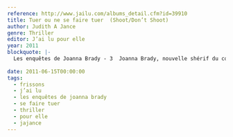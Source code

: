 ```yaml
---
reference: http://www.jailu.com/albums_detail.cfm?id=39910
title: Tuer ou ne se faire tuer  (Shoot/Don’t Shoot)
author: Judith A Jance
genre: Thriller
editor: J’ai lu pour elle
year: 2011
blockquote: |-
  Les enquêtes de Joanna Brady - 3  Joanna Brady, nouvelle shérif du comté de Cochise, a fort à faire entre les criminels en liberté et les préjugés qui règnent au sein de son équipe. Lorsqu’un homme est accusé d’avoir sauvagement tué sa femme, personne, à part Joanna, ne croit en son innocence. Seule contre tous, elle est persuadée qu’un tueur barbare sévit dans le vaste désert de l’Arizona et rôde près, très près de sa petite fille. Elle doit le trouver, avant qu’il ne décide lui-même de surgir. Et de tuer.
  
date: 2011-06-15T00:00:00
tags:
  - frissons
  - j’ai lu
  - les enquêtes de joanna brady
  - se faire tuer
  - thriller
  - pour elle
  - jajance
---
```

